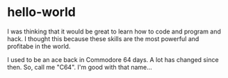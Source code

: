 # hello-world

I was thinking that it would be great to learn how to code and program and hack.  I thought this because these skills are the most powerful and profitabe in the world.

I used to be an ace back in Commodore 64 days.  A lot has changed since then.  So, call me "C64".  I'm good with that name...
